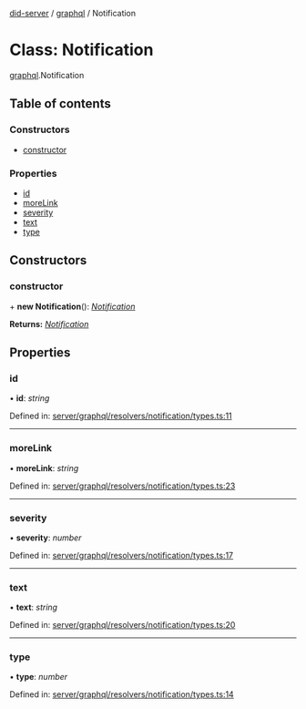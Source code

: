 [did-server](../README.md) / [graphql](../modules/graphql.md) / Notification

# Class: Notification

[graphql](../modules/graphql.md).Notification

## Table of contents

### Constructors

- [constructor](graphql.notification.md#constructor)

### Properties

- [id](graphql.notification.md#id)
- [moreLink](graphql.notification.md#morelink)
- [severity](graphql.notification.md#severity)
- [text](graphql.notification.md#text)
- [type](graphql.notification.md#type)

## Constructors

### constructor

\+ **new Notification**(): [*Notification*](graphql.notification.md)

**Returns:** [*Notification*](graphql.notification.md)

## Properties

### id

• **id**: *string*

Defined in: [server/graphql/resolvers/notification/types.ts:11](https://github.com/Puzzlepart/did/blob/dev/server/graphql/resolvers/notification/types.ts#L11)

___

### moreLink

• **moreLink**: *string*

Defined in: [server/graphql/resolvers/notification/types.ts:23](https://github.com/Puzzlepart/did/blob/dev/server/graphql/resolvers/notification/types.ts#L23)

___

### severity

• **severity**: *number*

Defined in: [server/graphql/resolvers/notification/types.ts:17](https://github.com/Puzzlepart/did/blob/dev/server/graphql/resolvers/notification/types.ts#L17)

___

### text

• **text**: *string*

Defined in: [server/graphql/resolvers/notification/types.ts:20](https://github.com/Puzzlepart/did/blob/dev/server/graphql/resolvers/notification/types.ts#L20)

___

### type

• **type**: *number*

Defined in: [server/graphql/resolvers/notification/types.ts:14](https://github.com/Puzzlepart/did/blob/dev/server/graphql/resolvers/notification/types.ts#L14)
